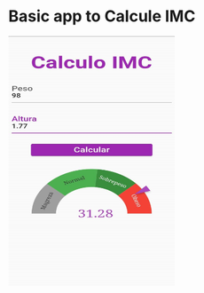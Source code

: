 # Basic app to Calcule IMC
<img src="https://github.com/Foca1/Imc/blob/0585f6d05727852ef961b87cc1b06fbf330bc765/App/Screenshot_20220111-150710.jpg" width="300" height="450">
